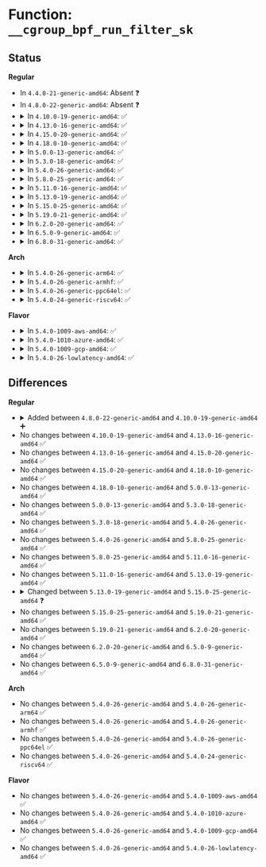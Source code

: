 # Function: <code>__cgroup_bpf_run_filter_sk</code>

## Status
<b>Regular</b>
<ul>
<li>
In <code>4.4.0-21-generic-amd64</code>: Absent ❓
</li>
<li>
In <code>4.8.0-22-generic-amd64</code>: Absent ❓
</li>
<li>
<details>
<summary>In <code>4.10.0-19-generic-amd64</code>: ✅</summary>

```c
int __cgroup_bpf_run_filter_sk(struct sock * sk, enum bpf_attach_type type)
```

```json
{
  "name": "__cgroup_bpf_run_filter_sk",
  "collision_type": "Unique Global",
  "inline_type": "No",
  "funcs": [
    {
      "addr": 18446744071580513664,
      "name": "__cgroup_bpf_run_filter_sk",
      "external": true,
      "loc": "kernel/bpf/cgroup.c:217",
      "file": "kernel/bpf/cgroup.c",
      "inline": "seen, unknown",
      "caller_inline": [],
      "caller_func": [
        "net/ipv6/af_inet6.c:inet6_create"
      ]
    }
  ],
  "symbols": [
    {
      "addr": 18446744071580513664,
      "name": "__cgroup_bpf_run_filter_sk",
      "section": ".text",
      "bind": "STB_GLOBAL",
      "size": 76
    }
  ]
}
```
</details>
</li>
<li>
<details>
<summary>In <code>4.13.0-16-generic-amd64</code>: ✅</summary>

```c
int __cgroup_bpf_run_filter_sk(struct sock * sk, enum bpf_attach_type type)
```

```json
{
  "name": "__cgroup_bpf_run_filter_sk",
  "collision_type": "Unique Global",
  "inline_type": "No",
  "funcs": [
    {
      "addr": 18446744071580545456,
      "name": "__cgroup_bpf_run_filter_sk",
      "external": true,
      "loc": "kernel/bpf/cgroup.c:220",
      "file": "kernel/bpf/cgroup.c",
      "inline": "seen, unknown",
      "caller_inline": [],
      "caller_func": []
    }
  ],
  "symbols": [
    {
      "addr": 18446744071580545456,
      "name": "__cgroup_bpf_run_filter_sk",
      "section": ".text",
      "bind": "STB_GLOBAL",
      "size": 76
    }
  ]
}
```
</details>
</li>
<li>
<details>
<summary>In <code>4.15.0-20-generic-amd64</code>: ✅</summary>

```c
int __cgroup_bpf_run_filter_sk(struct sock * sk, enum bpf_attach_type type)
```

```json
{
  "name": "__cgroup_bpf_run_filter_sk",
  "collision_type": "Unique Global",
  "inline_type": "No",
  "funcs": [
    {
      "addr": 18446744071580623200,
      "name": "__cgroup_bpf_run_filter_sk",
      "external": true,
      "loc": "kernel/bpf/cgroup.c:486",
      "file": "kernel/bpf/cgroup.c",
      "inline": "seen, unknown",
      "caller_inline": [],
      "caller_func": []
    }
  ],
  "symbols": [
    {
      "addr": 18446744071580623200,
      "name": "__cgroup_bpf_run_filter_sk",
      "section": ".text",
      "bind": "STB_GLOBAL",
      "size": 130
    }
  ]
}
```
</details>
</li>
<li>
<details>
<summary>In <code>4.18.0-10-generic-amd64</code>: ✅</summary>

```c
int __cgroup_bpf_run_filter_sk(struct sock * sk, enum bpf_attach_type type)
```

```json
{
  "name": "__cgroup_bpf_run_filter_sk",
  "collision_type": "Unique Global",
  "inline_type": "No",
  "funcs": [
    {
      "addr": 18446744071580751600,
      "name": "__cgroup_bpf_run_filter_sk",
      "external": true,
      "loc": "kernel/bpf/cgroup.c:539",
      "file": "kernel/bpf/cgroup.c",
      "inline": "seen, unknown",
      "caller_inline": [],
      "caller_func": [
        "net/ipv4/af_inet.c:__inet_bind",
        "net/ipv6/af_inet6.c:__inet6_bind"
      ]
    }
  ],
  "symbols": [
    {
      "addr": 18446744071580751600,
      "name": "__cgroup_bpf_run_filter_sk",
      "section": ".text",
      "bind": "STB_GLOBAL",
      "size": 130
    }
  ]
}
```
</details>
</li>
<li>
<details>
<summary>In <code>5.0.0-13-generic-amd64</code>: ✅</summary>

```c
int __cgroup_bpf_run_filter_sk(struct sock * sk, enum bpf_attach_type type)
```

```json
{
  "name": "__cgroup_bpf_run_filter_sk",
  "collision_type": "Unique Global",
  "inline_type": "No",
  "funcs": [
    {
      "addr": 18446744071580815984,
      "name": "__cgroup_bpf_run_filter_sk",
      "external": true,
      "loc": "kernel/bpf/cgroup.c:596",
      "file": "kernel/bpf/cgroup.c",
      "inline": "seen, unknown",
      "caller_inline": [],
      "caller_func": [
        "net/ipv4/af_inet.c:__inet_bind",
        "net/ipv6/af_inet6.c:__inet6_bind"
      ]
    }
  ],
  "symbols": [
    {
      "addr": 18446744071580815984,
      "name": "__cgroup_bpf_run_filter_sk",
      "section": ".text",
      "bind": "STB_GLOBAL",
      "size": 164
    }
  ]
}
```
</details>
</li>
<li>
<details>
<summary>In <code>5.3.0-18-generic-amd64</code>: ✅</summary>

```c
int __cgroup_bpf_run_filter_sk(struct sock * sk, enum bpf_attach_type type)
```

```json
{
  "name": "__cgroup_bpf_run_filter_sk",
  "collision_type": "Unique Global",
  "inline_type": "No",
  "funcs": [
    {
      "addr": 18446744071580906640,
      "name": "__cgroup_bpf_run_filter_sk",
      "external": true,
      "loc": "kernel/bpf/cgroup.c:669",
      "file": "kernel/bpf/cgroup.c",
      "inline": "seen, unknown",
      "caller_inline": [],
      "caller_func": [
        "net/ipv4/af_inet.c:__inet_bind",
        "net/ipv6/af_inet6.c:__inet6_bind"
      ]
    }
  ],
  "symbols": [
    {
      "addr": 18446744071580906640,
      "name": "__cgroup_bpf_run_filter_sk",
      "section": ".text",
      "bind": "STB_GLOBAL",
      "size": 252
    }
  ]
}
```
</details>
</li>
<li>
<details>
<summary>In <code>5.4.0-26-generic-amd64</code>: ✅</summary>

```c
int __cgroup_bpf_run_filter_sk(struct sock * sk, enum bpf_attach_type type)
```

```json
{
  "name": "__cgroup_bpf_run_filter_sk",
  "collision_type": "Unique Global",
  "inline_type": "No",
  "funcs": [
    {
      "addr": 18446744071580959792,
      "name": "__cgroup_bpf_run_filter_sk",
      "external": true,
      "loc": "kernel/bpf/cgroup.c:679",
      "file": "kernel/bpf/cgroup.c",
      "inline": "seen, unknown",
      "caller_inline": [],
      "caller_func": [
        "net/ipv4/af_inet.c:__inet_bind",
        "net/ipv6/af_inet6.c:__inet6_bind"
      ]
    }
  ],
  "symbols": [
    {
      "addr": 18446744071580959792,
      "name": "__cgroup_bpf_run_filter_sk",
      "section": ".text",
      "bind": "STB_GLOBAL",
      "size": 252
    }
  ]
}
```
</details>
</li>
<li>
<details>
<summary>In <code>5.8.0-25-generic-amd64</code>: ✅</summary>

```c
int __cgroup_bpf_run_filter_sk(struct sock * sk, enum bpf_attach_type type)
```

```json
{
  "name": "__cgroup_bpf_run_filter_sk",
  "collision_type": "Unique Global",
  "inline_type": "No",
  "funcs": [
    {
      "addr": 18446744071581122912,
      "name": "__cgroup_bpf_run_filter_sk",
      "external": true,
      "loc": "kernel/bpf/cgroup.c:1016",
      "file": "kernel/bpf/cgroup.c",
      "inline": "seen, unknown",
      "caller_inline": [],
      "caller_func": [
        "net/ipv4/af_inet.c:__inet_bind",
        "net/ipv6/af_inet6.c:__inet6_bind"
      ]
    }
  ],
  "symbols": [
    {
      "addr": 18446744071581122912,
      "name": "__cgroup_bpf_run_filter_sk",
      "section": ".text",
      "bind": "STB_GLOBAL",
      "size": 255
    }
  ]
}
```
</details>
</li>
<li>
<details>
<summary>In <code>5.11.0-16-generic-amd64</code>: ✅</summary>

```c
int __cgroup_bpf_run_filter_sk(struct sock * sk, enum bpf_attach_type type)
```

```json
{
  "name": "__cgroup_bpf_run_filter_sk",
  "collision_type": "Unique Global",
  "inline_type": "No",
  "funcs": [
    {
      "addr": 18446744071581156688,
      "name": "__cgroup_bpf_run_filter_sk",
      "external": true,
      "loc": "kernel/bpf/cgroup.c:1040",
      "file": "kernel/bpf/cgroup.c",
      "inline": "seen, unknown",
      "caller_inline": [],
      "caller_func": [
        "net/ipv4/af_inet.c:__inet_bind",
        "net/ipv4/af_inet.c:inet_release",
        "net/ipv6/af_inet6.c:__inet6_bind"
      ]
    }
  ],
  "symbols": [
    {
      "addr": 18446744071581156688,
      "name": "__cgroup_bpf_run_filter_sk",
      "section": ".text",
      "bind": "STB_GLOBAL",
      "size": 262
    }
  ]
}
```
</details>
</li>
<li>
<details>
<summary>In <code>5.13.0-19-generic-amd64</code>: ✅</summary>

```c
int __cgroup_bpf_run_filter_sk(struct sock * sk, enum bpf_attach_type type)
```

```json
{
  "name": "__cgroup_bpf_run_filter_sk",
  "collision_type": "Unique Global",
  "inline_type": "No",
  "funcs": [
    {
      "addr": 18446744071581176432,
      "name": "__cgroup_bpf_run_filter_sk",
      "external": true,
      "loc": "kernel/bpf/cgroup.c:1040",
      "file": "kernel/bpf/cgroup.c",
      "inline": "seen, unknown",
      "caller_inline": [],
      "caller_func": [
        "net/ipv4/af_inet.c:__inet_bind",
        "net/ipv4/af_inet.c:inet_release",
        "net/ipv6/af_inet6.c:__inet6_bind"
      ]
    }
  ],
  "symbols": [
    {
      "addr": 18446744071581176432,
      "name": "__cgroup_bpf_run_filter_sk",
      "section": ".text",
      "bind": "STB_GLOBAL",
      "size": 410
    }
  ]
}
```
</details>
</li>
<li>
<details>
<summary>In <code>5.15.0-25-generic-amd64</code>: ✅</summary>

```c
int __cgroup_bpf_run_filter_sk(struct sock * sk, enum cgroup_bpf_attach_type atype)
```

```json
{
  "name": "__cgroup_bpf_run_filter_sk",
  "collision_type": "Unique Global",
  "inline_type": "No",
  "funcs": [
    {
      "addr": 18446744071581414240,
      "name": "__cgroup_bpf_run_filter_sk",
      "external": true,
      "loc": "kernel/bpf/cgroup.c:1070",
      "file": "kernel/bpf/cgroup.c",
      "inline": "seen, unknown",
      "caller_inline": [],
      "caller_func": [
        "net/ipv4/af_inet.c:__inet_bind",
        "net/ipv4/af_inet.c:inet_release",
        "net/ipv6/af_inet6.c:__inet6_bind"
      ]
    }
  ],
  "symbols": [
    {
      "addr": 18446744071581414240,
      "name": "__cgroup_bpf_run_filter_sk",
      "section": ".text",
      "bind": "STB_GLOBAL",
      "size": 337
    }
  ]
}
```
</details>
</li>
<li>
<details>
<summary>In <code>5.19.0-21-generic-amd64</code>: ✅</summary>

```c
int __cgroup_bpf_run_filter_sk(struct sock * sk, enum cgroup_bpf_attach_type atype)
```

```json
{
  "name": "__cgroup_bpf_run_filter_sk",
  "collision_type": "Unique Global",
  "inline_type": "No",
  "funcs": [
    {
      "addr": 18446744071581739824,
      "name": "__cgroup_bpf_run_filter_sk",
      "external": true,
      "loc": "kernel/bpf/cgroup.c:1223",
      "file": "kernel/bpf/cgroup.c",
      "inline": "seen, unknown",
      "caller_inline": [],
      "caller_func": [
        "net/ipv4/af_inet.c:__inet_bind",
        "net/ipv4/af_inet.c:inet_release",
        "net/ipv6/af_inet6.c:__inet6_bind"
      ]
    }
  ],
  "symbols": [
    {
      "addr": 18446744071581739824,
      "name": "__cgroup_bpf_run_filter_sk",
      "section": ".text",
      "bind": "STB_GLOBAL",
      "size": 359
    }
  ]
}
```
</details>
</li>
<li>
<details>
<summary>In <code>6.2.0-20-generic-amd64</code>: ✅</summary>

```c
int __cgroup_bpf_run_filter_sk(struct sock * sk, enum cgroup_bpf_attach_type atype)
```

```json
{
  "name": "__cgroup_bpf_run_filter_sk",
  "collision_type": "Unique Global",
  "inline_type": "No",
  "funcs": [
    {
      "addr": 18446744071582151760,
      "name": "__cgroup_bpf_run_filter_sk",
      "external": true,
      "loc": "kernel/bpf/cgroup.c:1437",
      "file": "kernel/bpf/cgroup.c",
      "inline": "seen, unknown",
      "caller_inline": [],
      "caller_func": [
        "net/ipv4/af_inet.c:__inet_bind",
        "net/ipv4/af_inet.c:inet_release",
        "net/ipv6/af_inet6.c:__inet6_bind"
      ]
    }
  ],
  "symbols": [
    {
      "addr": 18446744071582151760,
      "name": "__cgroup_bpf_run_filter_sk",
      "section": ".text",
      "bind": "STB_GLOBAL",
      "size": 359
    }
  ]
}
```
</details>
</li>
<li>
<details>
<summary>In <code>6.5.0-9-generic-amd64</code>: ✅</summary>

```c
int __cgroup_bpf_run_filter_sk(struct sock * sk, enum cgroup_bpf_attach_type atype)
```

```json
{
  "name": "__cgroup_bpf_run_filter_sk",
  "collision_type": "Unique Global",
  "inline_type": "No",
  "funcs": [
    {
      "addr": 18446744071582348816,
      "name": "__cgroup_bpf_run_filter_sk",
      "external": true,
      "loc": "kernel/bpf/cgroup.c:1437",
      "file": "kernel/bpf/cgroup.c",
      "inline": "seen, unknown",
      "caller_inline": [],
      "caller_func": [
        "net/ipv4/af_inet.c:__inet_bind",
        "net/ipv4/af_inet.c:inet_release",
        "net/ipv6/af_inet6.c:__inet6_bind"
      ]
    }
  ],
  "symbols": [
    {
      "addr": 18446744071582348816,
      "name": "__cgroup_bpf_run_filter_sk",
      "section": ".text",
      "bind": "STB_GLOBAL",
      "size": 359
    }
  ]
}
```
</details>
</li>
<li>
<details>
<summary>In <code>6.8.0-31-generic-amd64</code>: ✅</summary>

```c
int __cgroup_bpf_run_filter_sk(struct sock * sk, enum cgroup_bpf_attach_type atype)
```

```json
{
  "name": "__cgroup_bpf_run_filter_sk",
  "collision_type": "Unique Global",
  "inline_type": "No",
  "funcs": [
    {
      "addr": 18446744071582515904,
      "name": "__cgroup_bpf_run_filter_sk",
      "external": true,
      "loc": "kernel/bpf/cgroup.c:1438",
      "file": "kernel/bpf/cgroup.c",
      "inline": "seen, unknown",
      "caller_inline": [],
      "caller_func": [
        "net/ipv4/af_inet.c:__inet_bind",
        "net/ipv4/af_inet.c:inet_release",
        "net/ipv6/af_inet6.c:__inet6_bind"
      ]
    }
  ],
  "symbols": [
    {
      "addr": 18446744071582515904,
      "name": "__cgroup_bpf_run_filter_sk",
      "section": ".text",
      "bind": "STB_GLOBAL",
      "size": 359
    }
  ]
}
```
</details>
</li>
</ul>
<b>Arch</b>
<ul>
<li>
<details>
<summary>In <code>5.4.0-26-generic-arm64</code>: ✅</summary>

```c
int __cgroup_bpf_run_filter_sk(struct sock * sk, enum bpf_attach_type type)
```

```json
{
  "name": "__cgroup_bpf_run_filter_sk",
  "collision_type": "Unique Global",
  "inline_type": "No",
  "funcs": [
    {
      "addr": 18446603336492309392,
      "name": "__cgroup_bpf_run_filter_sk",
      "external": true,
      "loc": "kernel/bpf/cgroup.c:679",
      "file": "kernel/bpf/cgroup.c",
      "inline": "seen, unknown",
      "caller_inline": [],
      "caller_func": [
        "net/ipv4/af_inet.c:__inet_bind",
        "net/ipv6/af_inet6.c:__inet6_bind"
      ]
    }
  ],
  "symbols": [
    {
      "addr": 18446603336492309392,
      "name": "__cgroup_bpf_run_filter_sk",
      "section": ".text",
      "bind": "STB_GLOBAL",
      "size": 332
    }
  ]
}
```
</details>
</li>
<li>
<details>
<summary>In <code>5.4.0-26-generic-armhf</code>: ✅</summary>

```c
int __cgroup_bpf_run_filter_sk(struct sock * sk, enum bpf_attach_type type)
```

```json
{
  "name": "__cgroup_bpf_run_filter_sk",
  "collision_type": "Unique Global",
  "inline_type": "No",
  "funcs": [
    {
      "addr": 3226190616,
      "name": "__cgroup_bpf_run_filter_sk",
      "external": true,
      "loc": "kernel/bpf/cgroup.c:679",
      "file": "kernel/bpf/cgroup.c",
      "inline": "seen, unknown",
      "caller_inline": [],
      "caller_func": [
        "net/ipv4/af_inet.c:__inet_bind",
        "net/ipv6/af_inet6.c:__inet6_bind"
      ]
    }
  ],
  "symbols": [
    {
      "addr": 3226190616,
      "name": "__cgroup_bpf_run_filter_sk",
      "section": ".text",
      "bind": "STB_GLOBAL",
      "size": 456
    }
  ]
}
```
</details>
</li>
<li>
<details>
<summary>In <code>5.4.0-26-generic-ppc64el</code>: ✅</summary>

```c
int __cgroup_bpf_run_filter_sk(struct sock * sk, enum bpf_attach_type type)
```

```json
{
  "name": "__cgroup_bpf_run_filter_sk",
  "collision_type": "Unique Global",
  "inline_type": "No",
  "funcs": [
    {
      "addr": 13835058055285547536,
      "name": "__cgroup_bpf_run_filter_sk",
      "external": true,
      "loc": "kernel/bpf/cgroup.c:679",
      "file": "kernel/bpf/cgroup.c",
      "inline": "seen, unknown",
      "caller_inline": [],
      "caller_func": [
        "net/ipv4/af_inet.c:__inet_bind",
        "net/ipv6/af_inet6.c:__inet6_bind"
      ]
    }
  ],
  "symbols": [
    {
      "addr": 13835058055285547536,
      "name": "__cgroup_bpf_run_filter_sk",
      "section": ".text",
      "bind": "STB_GLOBAL",
      "size": 480
    }
  ]
}
```
</details>
</li>
<li>
<details>
<summary>In <code>5.4.0-24-generic-riscv64</code>: ✅</summary>

```c
int __cgroup_bpf_run_filter_sk(struct sock * sk, enum bpf_attach_type type)
```

```json
{
  "name": "__cgroup_bpf_run_filter_sk",
  "collision_type": "Unique Global",
  "inline_type": "No",
  "funcs": [
    {
      "addr": 18446743936272434628,
      "name": "__cgroup_bpf_run_filter_sk",
      "external": true,
      "loc": "kernel/bpf/cgroup.c:679",
      "file": "kernel/bpf/cgroup.c",
      "inline": "seen, unknown",
      "caller_inline": [],
      "caller_func": [
        "net/ipv4/af_inet.c:__inet_bind",
        "net/ipv6/af_inet6.c:__inet6_bind"
      ]
    }
  ],
  "symbols": [
    {
      "addr": 18446743936272434628,
      "name": "__cgroup_bpf_run_filter_sk",
      "section": ".text",
      "bind": "STB_GLOBAL",
      "size": 340
    }
  ]
}
```
</details>
</li>
</ul>
<b>Flavor</b>
<ul>
<li>
<details>
<summary>In <code>5.4.0-1009-aws-amd64</code>: ✅</summary>

```c
int __cgroup_bpf_run_filter_sk(struct sock * sk, enum bpf_attach_type type)
```

```json
{
  "name": "__cgroup_bpf_run_filter_sk",
  "collision_type": "Unique Global",
  "inline_type": "No",
  "funcs": [
    {
      "addr": 18446744071580928592,
      "name": "__cgroup_bpf_run_filter_sk",
      "external": true,
      "loc": "kernel/bpf/cgroup.c:679",
      "file": "kernel/bpf/cgroup.c",
      "inline": "seen, unknown",
      "caller_inline": [],
      "caller_func": [
        "net/ipv4/af_inet.c:__inet_bind",
        "net/ipv6/af_inet6.c:__inet6_bind"
      ]
    }
  ],
  "symbols": [
    {
      "addr": 18446744071580928592,
      "name": "__cgroup_bpf_run_filter_sk",
      "section": ".text",
      "bind": "STB_GLOBAL",
      "size": 252
    }
  ]
}
```
</details>
</li>
<li>
<details>
<summary>In <code>5.4.0-1010-azure-amd64</code>: ✅</summary>

```c
int __cgroup_bpf_run_filter_sk(struct sock * sk, enum bpf_attach_type type)
```

```json
{
  "name": "__cgroup_bpf_run_filter_sk",
  "collision_type": "Unique Global",
  "inline_type": "No",
  "funcs": [
    {
      "addr": 18446744071580874656,
      "name": "__cgroup_bpf_run_filter_sk",
      "external": true,
      "loc": "kernel/bpf/cgroup.c:679",
      "file": "kernel/bpf/cgroup.c",
      "inline": "seen, unknown",
      "caller_inline": [],
      "caller_func": [
        "net/ipv4/af_inet.c:__inet_bind",
        "net/ipv6/af_inet6.c:__inet6_bind"
      ]
    }
  ],
  "symbols": [
    {
      "addr": 18446744071580874656,
      "name": "__cgroup_bpf_run_filter_sk",
      "section": ".text",
      "bind": "STB_GLOBAL",
      "size": 252
    }
  ]
}
```
</details>
</li>
<li>
<details>
<summary>In <code>5.4.0-1009-gcp-amd64</code>: ✅</summary>

```c
int __cgroup_bpf_run_filter_sk(struct sock * sk, enum bpf_attach_type type)
```

```json
{
  "name": "__cgroup_bpf_run_filter_sk",
  "collision_type": "Unique Global",
  "inline_type": "No",
  "funcs": [
    {
      "addr": 18446744071580919840,
      "name": "__cgroup_bpf_run_filter_sk",
      "external": true,
      "loc": "kernel/bpf/cgroup.c:679",
      "file": "kernel/bpf/cgroup.c",
      "inline": "seen, unknown",
      "caller_inline": [],
      "caller_func": [
        "net/ipv4/af_inet.c:__inet_bind",
        "net/ipv6/af_inet6.c:__inet6_bind"
      ]
    }
  ],
  "symbols": [
    {
      "addr": 18446744071580919840,
      "name": "__cgroup_bpf_run_filter_sk",
      "section": ".text",
      "bind": "STB_GLOBAL",
      "size": 252
    }
  ]
}
```
</details>
</li>
<li>
<details>
<summary>In <code>5.4.0-26-lowlatency-amd64</code>: ✅</summary>

```c
int __cgroup_bpf_run_filter_sk(struct sock * sk, enum bpf_attach_type type)
```

```json
{
  "name": "__cgroup_bpf_run_filter_sk",
  "collision_type": "Unique Global",
  "inline_type": "No",
  "funcs": [
    {
      "addr": 18446744071580980320,
      "name": "__cgroup_bpf_run_filter_sk",
      "external": true,
      "loc": "kernel/bpf/cgroup.c:679",
      "file": "kernel/bpf/cgroup.c",
      "inline": "seen, unknown",
      "caller_inline": [],
      "caller_func": [
        "net/ipv4/af_inet.c:__inet_bind",
        "net/ipv6/af_inet6.c:__inet6_bind"
      ]
    }
  ],
  "symbols": [
    {
      "addr": 18446744071580980320,
      "name": "__cgroup_bpf_run_filter_sk",
      "section": ".text",
      "bind": "STB_GLOBAL",
      "size": 276
    }
  ]
}
```
</details>
</li>
</ul>

## Differences
<b>Regular</b>
<ul>
<li>
<details>
<summary>Added between <code>4.8.0-22-generic-amd64</code> and <code>4.10.0-19-generic-amd64</code> ➕</summary>

```c
int __cgroup_bpf_run_filter_sk(struct sock * sk, enum bpf_attach_type type)
```
</details>
</li>
<li>
No changes between <code>4.10.0-19-generic-amd64</code> and <code>4.13.0-16-generic-amd64</code> ✅
</li>
<li>
No changes between <code>4.13.0-16-generic-amd64</code> and <code>4.15.0-20-generic-amd64</code> ✅
</li>
<li>
No changes between <code>4.15.0-20-generic-amd64</code> and <code>4.18.0-10-generic-amd64</code> ✅
</li>
<li>
No changes between <code>4.18.0-10-generic-amd64</code> and <code>5.0.0-13-generic-amd64</code> ✅
</li>
<li>
No changes between <code>5.0.0-13-generic-amd64</code> and <code>5.3.0-18-generic-amd64</code> ✅
</li>
<li>
No changes between <code>5.3.0-18-generic-amd64</code> and <code>5.4.0-26-generic-amd64</code> ✅
</li>
<li>
No changes between <code>5.4.0-26-generic-amd64</code> and <code>5.8.0-25-generic-amd64</code> ✅
</li>
<li>
No changes between <code>5.8.0-25-generic-amd64</code> and <code>5.11.0-16-generic-amd64</code> ✅
</li>
<li>
No changes between <code>5.11.0-16-generic-amd64</code> and <code>5.13.0-19-generic-amd64</code> ✅
</li>
<li>
<details>
<summary>Changed between <code>5.13.0-19-generic-amd64</code> and <code>5.15.0-25-generic-amd64</code> ❓</summary>
<ul>
<li>
<b>Param added. </b>
<code>enum cgroup_bpf_attach_type atype</code>
</li>
<li>
<b>Param removed. </b>
<code>enum bpf_attach_type type</code>
</li>
</ul>
</details>
</li>
<li>
No changes between <code>5.15.0-25-generic-amd64</code> and <code>5.19.0-21-generic-amd64</code> ✅
</li>
<li>
No changes between <code>5.19.0-21-generic-amd64</code> and <code>6.2.0-20-generic-amd64</code> ✅
</li>
<li>
No changes between <code>6.2.0-20-generic-amd64</code> and <code>6.5.0-9-generic-amd64</code> ✅
</li>
<li>
No changes between <code>6.5.0-9-generic-amd64</code> and <code>6.8.0-31-generic-amd64</code> ✅
</li>
</ul>
<b>Arch</b>
<ul>
<li>
No changes between <code>5.4.0-26-generic-amd64</code> and <code>5.4.0-26-generic-arm64</code> ✅
</li>
<li>
No changes between <code>5.4.0-26-generic-amd64</code> and <code>5.4.0-26-generic-armhf</code> ✅
</li>
<li>
No changes between <code>5.4.0-26-generic-amd64</code> and <code>5.4.0-26-generic-ppc64el</code> ✅
</li>
<li>
No changes between <code>5.4.0-26-generic-amd64</code> and <code>5.4.0-24-generic-riscv64</code> ✅
</li>
</ul>
<b>Flavor</b>
<ul>
<li>
No changes between <code>5.4.0-26-generic-amd64</code> and <code>5.4.0-1009-aws-amd64</code> ✅
</li>
<li>
No changes between <code>5.4.0-26-generic-amd64</code> and <code>5.4.0-1010-azure-amd64</code> ✅
</li>
<li>
No changes between <code>5.4.0-26-generic-amd64</code> and <code>5.4.0-1009-gcp-amd64</code> ✅
</li>
<li>
No changes between <code>5.4.0-26-generic-amd64</code> and <code>5.4.0-26-lowlatency-amd64</code> ✅
</li>
</ul>
